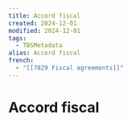 ```yaml
---
title: Accord fiscal
created: 2024-12-01
modified: 2024-12-01
tags:
  - TBSMetadata
alias: Accord fiscal
french:
  - "[[7829 Fiscal agreements]]"
---
```

# Accord fiscal
